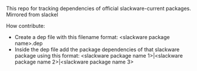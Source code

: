 This repo for tracking dependencies of official slackware-current packages. Mirrored from slackel

How contribute:
* Create a dep file with this filename format: \<slackware package name\>.dep
* Inside the dep file add the package dependencies of that slackware package using this format: <slackware package name 1>|<slackware package name 2>|<slackware package name 3>
